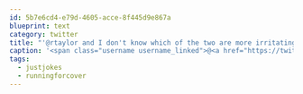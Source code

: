 ```yaml
---
id: 5b7e6cd4-e79d-4605-acce-8f445d9e867a
blueprint: text
category: twitter
title: "'@rtaylor and I don't know which of the two are more irritating #justjokes #runningforcover"
caption: '<span class="username username_linked">@<a href="https://twitter.com/rtaylor" title="Elon Musk">rtaylor</a></span> and I don''t know which of the two are more irritating <span class="hashtag hashtag_local">#<a href="http://tweettemp.darylchymko.ca/?tag=justjokes">justjokes</a> <span class="hashtag hashtag_local">#<a href="http://tweettemp.darylchymko.ca/?tag=runningforcover">runningforcover</a>'
tags:
  - justjokes
  - runningforcover
---
```

